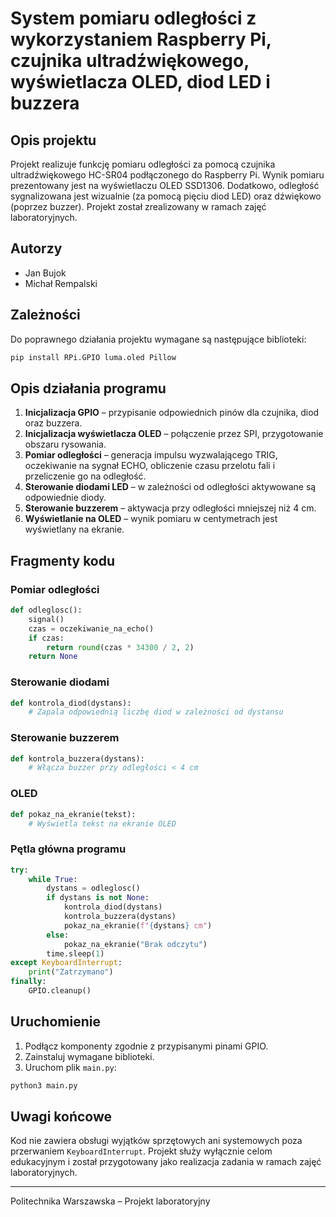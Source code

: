 # System pomiaru odległości z wykorzystaniem Raspberry Pi, czujnika ultradźwiękowego, wyświetlacza OLED, diod LED i buzzera

## Opis projektu

Projekt realizuje funkcję pomiaru odległości za pomocą czujnika ultradźwiękowego HC-SR04 podłączonego do Raspberry Pi. Wynik pomiaru prezentowany jest na wyświetlaczu OLED SSD1306. Dodatkowo, odległość sygnalizowana jest wizualnie (za pomocą pięciu diod LED) oraz dźwiękowo (poprzez buzzer). Projekt został zrealizowany w ramach zajęć laboratoryjnych.

## Autorzy

- Jan Bujok  
- Michał Rempalski

## Zależności

Do poprawnego działania projektu wymagane są następujące biblioteki:

```bash
pip install RPi.GPIO luma.oled Pillow
```

## Opis działania programu

1. **Inicjalizacja GPIO** – przypisanie odpowiednich pinów dla czujnika, diod oraz buzzera.
2. **Inicjalizacja wyświetlacza OLED** – połączenie przez SPI, przygotowanie obszaru rysowania.
3. **Pomiar odległości** – generacja impulsu wyzwalającego TRIG, oczekiwanie na sygnał ECHO, obliczenie czasu przelotu fali i przeliczenie go na odległość.
4. **Sterowanie diodami LED** – w zależności od odległości aktywowane są odpowiednie diody.
5. **Sterowanie buzzerem** – aktywacja przy odległości mniejszej niż 4 cm.
6. **Wyświetlanie na OLED** – wynik pomiaru w centymetrach jest wyświetlany na ekranie.

## Fragmenty kodu

### Pomiar odległości
```python
def odleglosc():
    signal()
    czas = oczekiwanie_na_echo()
    if czas:
        return round(czas * 34300 / 2, 2)
    return None
```

### Sterowanie diodami
```python
def kontrola_diod(dystans):
    # Zapala odpowiednią liczbę diod w zależności od dystansu
```

### Sterowanie buzzerem
```python
def kontrola_buzzera(dystans):
    # Włącza buzzer przy odległości < 4 cm
```

### OLED
```python
def pokaz_na_ekranie(tekst):
    # Wyświetla tekst na ekranie OLED
```

### Pętla główna programu
```python
try:
    while True:
        dystans = odleglosc()
        if dystans is not None:
            kontrola_diod(dystans)
            kontrola_buzzera(dystans)
            pokaz_na_ekranie(f"{dystans} cm")
        else:
            pokaz_na_ekranie("Brak odczytu")
        time.sleep(1)
except KeyboardInterrupt:
    print("Zatrzymano")
finally:
    GPIO.cleanup()
```

## Uruchomienie

1. Podłącz komponenty zgodnie z przypisanymi pinami GPIO.
2. Zainstaluj wymagane biblioteki.
3. Uruchom plik `main.py`:

```bash
python3 main.py
```

## Uwagi końcowe

Kod nie zawiera obsługi wyjątków sprzętowych ani systemowych poza przerwaniem `KeyboardInterrupt`. Projekt służy wyłącznie celom edukacyjnym i został przygotowany jako realizacja zadania w ramach zajęć laboratoryjnych.

---

Politechnika Warszawska – Projekt laboratoryjny
